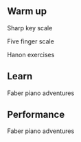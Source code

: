 ## Warm up

Sharp key scale

Five finger scale

Hanon exercises

## Learn

Faber piano adventures

## Performance

Faber piano adventures

